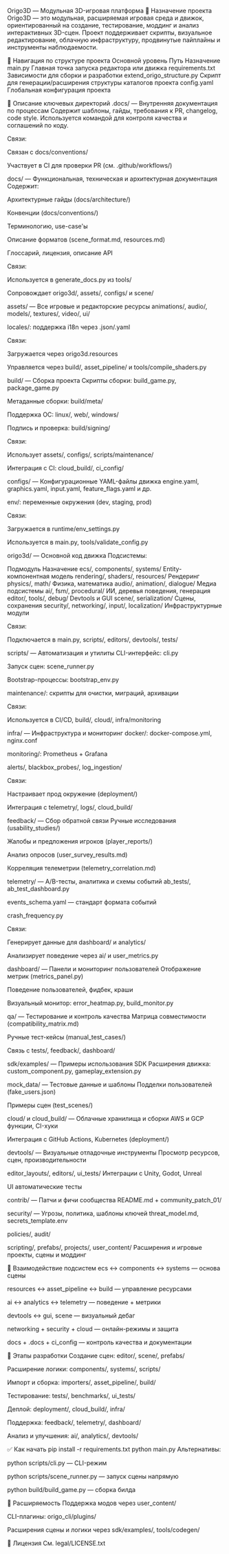 Origo3D — Модульная 3D-игровая платформа
📌 Назначение проекта
Origo3D — это модульная, расширяемая игровая среда и движок, ориентированный на создание, тестирование, моддинг и анализ интерактивных 3D-сцен. Проект поддерживает скрипты, визуальное редактирование, облачную инфраструктуру, продвинутые пайплайны и инструменты наблюдаемости.

🧭 Навигация по структуре проекта
Основной уровень
Путь	Назначение
main.py	Главная точка запуска редактора или движка
requirements.txt	Зависимости для сборки и разработки
extend_origo_structure.py	Скрипт для генерации/расширения структуры каталогов проекта
config.yaml	Глобальная конфигурация проекта

📁 Описание ключевых директорий
.docs/ — Внутренняя документация по процессам
Содержит шаблоны, гайды, требования к PR, changelog, code style. Используется командой для контроля качества и соглашений по коду.

Связи:

Связан с docs/conventions/

Участвует в CI для проверки PR (см. .github/workflows/)

docs/ — Функциональная, техническая и архитектурная документация
Содержит:

Архитектурные гайды (docs/architecture/)

Конвенции (docs/conventions/)

Терминологию, use-case'ы

Описание форматов (scene_format.md, resources.md)

Глоссарий, лицензия, описание API

Связи:

Используется в generate_docs.py из tools/

Сопровождает origo3d/, assets/, configs/ и scene/

assets/ — Все игровые и редакторские ресурсы
animations/, audio/, models/, textures/, video/, ui/

locales/: поддержка i18n через .json/.yaml

Связи:

Загружается через origo3d.resources

Управляется через build/, asset_pipeline/ и tools/compile_shaders.py

build/ — Сборка проекта
Скрипты сборки: build_game.py, package_game.py

Метаданные сборки: build/meta/

Поддержка ОС: linux/, web/, windows/

Подпись и проверка: build/signing/

Связи:

Использует assets/, configs/, scripts/maintenance/

Интеграция с CI: cloud_build/, ci_config/

configs/ — Конфигурационные YAML-файлы движка
engine.yaml, graphics.yaml, input.yaml, feature_flags.yaml и др.

env/: переменные окружения (dev, staging, prod)

Связи:

Загружается в runtime/env_settings.py

Используется в main.py, tools/validate_config.py

origo3d/ — Основной код движка
Подсистемы:

Подмодуль	Назначение
ecs/, components/, systems/	Entity-компонентная модель
rendering/, shaders/, resources/	Рендеринг
physics/, math/	Физика, математика
audio/, animation/, dialogue/	Медиа подсистемы
ai/, fsm/, procedural/	ИИ, деревья поведения, генерация
editor/, tools/, debug/	Devtools и GUI
scene/, serialization/	Сцены, сохранения
security/, networking/, input/, localization/	Инфраструктурные модули

Связи:

Подключается в main.py, scripts/, editors/, devtools/, tests/

scripts/ — Автоматизация и утилиты
CLI-интерфейс: cli.py

Запуск сцен: scene_runner.py

Bootstrap-процессы: bootstrap_env.py

maintenance/: скрипты для очистки, миграций, архивации

Связи:

Используется в CI/CD, build/, cloud/, infra/monitoring

infra/ — Инфраструктура и мониторинг
docker/: docker-compose.yml, nginx.conf

monitoring/: Prometheus + Grafana

alerts/, blackbox_probes/, log_ingestion/

Связи:

Настраивает прод окружение (deployment/)

Интеграция с telemetry/, logs/, cloud_build/

feedback/ — Сбор обратной связи
Ручные исследования (usability_studies/)

Жалобы и предложения игроков (player_reports/)

Анализ опросов (user_survey_results.md)

Корреляция телеметрии (telemetry_correlation.md)

telemetry/ — A/B-тесты, аналитика и схемы событий
ab_tests/, ab_test_dashboard.py

events_schema.yaml — стандарт формата событий

crash_frequency.py

Связи:

Генерирует данные для dashboard/ и analytics/

Анализирует поведение через ai/ и user_metrics.py

dashboard/ — Панели и мониторинг пользователей
Отображение метрик (metrics_panel.py)

Поведение пользователей, фидбек, краши

Визуальный монитор: error_heatmap.py, build_monitor.py

qa/ — Тестирование и контроль качества
Матрица совместимости (compatibility_matrix.md)

Ручные тест-кейсы (manual_test_cases/)

Связь с tests/, feedback/, dashboard/

sdk/examples/ — Примеры использования SDK
Расширения движка: custom_component.py, gameplay_extension.py

mock_data/ — Тестовые данные и шаблоны
Подделки пользователей (fake_users.json)

Примеры сцен (test_scenes/)

cloud/ и cloud_build/ — Облачные хранилища и сборки
AWS и GCP функции, CI-хуки

Интеграция с GitHub Actions, Kubernetes (deployment/)

devtools/ — Визуальные отладочные инструменты
Просмотр ресурсов, сцен, производительности

editor_layouts/, editors/, ui_tests/
Интеграции с Unity, Godot, Unreal

UI автоматические тесты

contrib/ — Патчи и фичи сообщества
README.md + community_patch_01/

security/ — Угрозы, политика, шаблоны ключей
threat_model.md, secrets_template.env

policies/, audit/

scripting/, prefabs/, projects/, user_content/
Расширения и игровые проекты, сцены и моддинг

🔁 Взаимодействие подсистем
ecs ↔ components ↔ systems — основа сцены

resources ↔ asset_pipeline ↔ build — управление ресурсами

ai ↔ analytics ↔ telemetry — поведение + метрики

devtools ↔ gui, scene — визуальный дебаг

networking + security + cloud — онлайн-режимы и защита

docs + .docs + ci_config — контроль качества и документации

🚀 Этапы разработки
Создание сцен: editor/, scene/, prefabs/

Расширение логики: components/, systems/, scripts/

Импорт и сборка: importers/, asset_pipeline/, build/

Тестирование: tests/, benchmarks/, ui_tests/

Деплой: deployment/, cloud_build/, infra/

Поддержка: feedback/, telemetry/, dashboard/

Анализ и улучшения: ai/, analytics/, devtools/

✅ Как начать
pip install -r requirements.txt
python main.py
Альтернативы:

python scripts/cli.py — CLI-режим

python scripts/scene_runner.py — запуск сцены напрямую

python build/build_game.py — сборка билда

🧩 Расширяемость
Поддержка модов через user_content/

CLI-плагины: origo_cli/plugins/

Расширения сцены и логики через sdk/examples/, tools/codegen/

📜 Лицензия
См. legal/LICENSE.txt